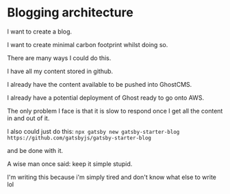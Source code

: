 # Blogging architecture

I want to create a blog.

I want to create minimal carbon footprint whilst doing so.

There are many ways I could do this.

I have all my content stored in github.

I already have the content available to be pushed into GhostCMS.

I already have a potential deployment of Ghost ready to go onto AWS.

The only problem I face is that it is slow to respond once I get all the content in and out of it.

I also could just do this: `npx gatsby new gatsby-starter-blog https://github.com/gatsbyjs/gatsby-starter-blog`

and be done with it.

A wise man once said: keep it simple stupid.

I'm writing this because i'm simply tired and don't know what else to write lol